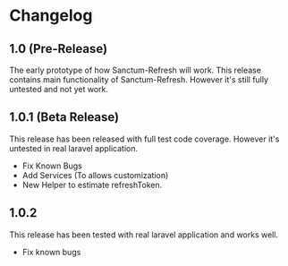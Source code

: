 # Changelog

## 1.0 (Pre-Release)
The early prototype of how Sanctum-Refresh will work. This release contains main functionality of 
Sanctum-Refresh. However it's still fully untested and not yet work.

## 1.0.1 (Beta Release)
This release has been released with full test code coverage. However it's untested in real laravel
application.

- Fix Known Bugs
- Add Services (To allows customization)
- New Helper to estimate refreshToken.

## 1.0.2
This release has been tested with real laravel application and works well.

- Fix known bugs
